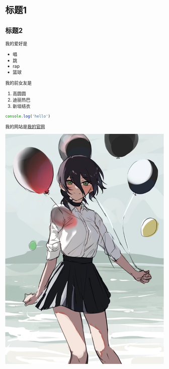# 标题1
## 标题2

我的爱好是

* 唱
* 跳
* rap
* 篮球

我的前女友是

1. 高圆圆
2. 迪丽热巴
3. 新垣结衣

```javascript
console.log('hello')
```

我的网站是[我的官网](https://fangyinghang.com)

![一张图片](1.jpg)